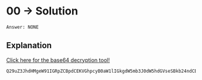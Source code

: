 # 00 -> Solution

`Answer: NONE`

## Explanation

[Click here for the base64 decryption tool!](https://www.base64encode.org/)

```base64
Q29uZ3JhdHMgeW91IGRpZCBpdCEKVGhpcyB0aW1lIGkgdW5mb3J0dW5hdGVseSBkb24ndCByZWFsbHkgaGF2ZSBhbnkgKmFjdHVhbCogZXhlcmNpc2UgaSBjb3VsZCBnaXZlCnlvdSwgKioqYnV0KioqIHlvdSBjb3VsZCBqb2luIG91ciBEaXNjb3JkIChodHRwczovL2Rpc2NvcmQuam9qb21vZGRpbmcuY29tKQphbmQgY29tZSBjaGF0IHdpdGggdXMgYWJvdXQgdGhlIHF1YWxpdHkgb2YgdGhlIFJFRyBhbmQgaG93IHlvdSBhcmUgZW5qb3lpbmcgaXQgc28gZmFyIQpPZiBjb3Vyc2UgdGhpcyBpcyBub3QgYSBtYW5kYXRvcnkgYnV0IGl0IHdvdWxkIHJlYWxseSBiZSBhcHByZWNpYXRlZCE=
```
